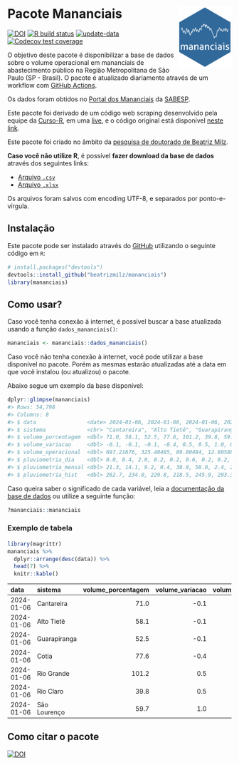 
<!-- README.md is generated from README.Rmd. Please edit that file -->

# Pacote Mananciais <img src="man/figures/hexlogo.png" align="right" width = "120px"/>

<!-- badges: start -->

[![DOI](https://zenodo.org/badge/DOI/10.5281/zenodo.4733056.svg)](https://doi.org/10.5281/zenodo.4733056)
[![R build
status](https://github.com/beatrizmilz/mananciais/workflows/R-CMD-check/badge.svg)](https://github.com/beatrizmilz/mananciais/actions)
[![update-data](https://github.com/beatrizmilz/mananciais/actions/workflows/2-update_data.yaml/badge.svg)](https://github.com/beatrizmilz/mananciais/actions/workflows/2-update_data.yaml)
[![Codecov test
coverage](https://codecov.io/gh/beatrizmilz/mananciais/branch/master/graph/badge.svg)](https://codecov.io/gh/beatrizmilz/mananciais?branch=master)
<!-- badges: end -->

O objetivo deste pacote é disponibilizar a base de dados sobre o volume
operacional em mananciais de abastecimento público na Região
Metropolitana de São Paulo (SP - Brasil). O pacote é atualizado
diariamente através de um workflow com [GitHub
Actions](https://github.com/beatrizmilz/mananciais/actions).

Os dados foram obtidos no [Portal dos
Mananciais](http://mananciais.sabesp.com.br/Situacao) da
[SABESP](http://site.sabesp.com.br/site/Default.aspx).

Este pacote foi derivado de um código web scraping desenvolvido pela
equipe da [Curso-R](https://www.curso-r.com/), em uma
[live](https://youtu.be/jvZIxrMmOcQ), e o código original está
disponível [neste
link](https://github.com/curso-r/lives/blob/master/drafts/20200730_scraper_sabesp.R).

Este pacote foi criado no âmbito da [pesquisa de doutorado de Beatriz
Milz](https://beatrizmilz.github.io/tese/).

**Caso você não utilize R**, é possível **fazer download da base de
dados** através dos seguintes links:

- [Arquivo
  `.csv`](https://github.com/beatrizmilz/mananciais/raw/master/inst/extdata/mananciais.csv)
- [Arquivo
  `.xlsx`](https://github.com/beatrizmilz/mananciais/blob/master/inst/extdata/mananciais.xlsx?raw=true)

Os arquivos foram salvos com encoding UTF-8, e separados por
ponto-e-vírgula.

## Instalação

Este pacote pode ser instalado através do [GitHub](https://github.com/)
utilizando o seguinte código em `R`:

``` r
# install.packages("devtools")
devtools::install_github("beatrizmilz/mananciais")
library(mananciais)
```

## Como usar?

Caso você tenha conexão à internet, é possível buscar a base atualizada
usando a função `dados_mananciais()`:

``` r
mananciais <- mananciais::dados_mananciais() 
```

Caso você não tenha conexão à internet, você pode utilizar a base
disponível no pacote. Porém as mesmas estarão atualizadas até a data em
que você instalou (ou atualizou) o pacote.

Abaixo segue um exemplo da base disponível:

``` r
dplyr::glimpse(mananciais)
#> Rows: 54,798
#> Columns: 8
#> $ data                <date> 2024-01-06, 2024-01-06, 2024-01-06, 2024-01-06, 2…
#> $ sistema             <chr> "Cantareira", "Alto Tietê", "Guarapiranga", "Cotia…
#> $ volume_porcentagem  <dbl> 71.0, 58.1, 52.5, 77.6, 101.2, 39.8, 59.7, 71.1, 5…
#> $ volume_variacao     <dbl> -0.1, -0.1, -0.1, -0.4, 0.5, 0.5, 1.0, 0.0, 0.0, -…
#> $ volume_operacional  <dbl> 697.21676, 325.40485, 89.80484, 12.80588, 113.5227…
#> $ pluviometria_dia    <dbl> 0.0, 0.4, 2.0, 0.2, 0.2, 0.6, 0.2, 0.2, 3.6, 6.4, …
#> $ pluviometria_mensal <dbl> 21.3, 14.1, 9.2, 0.4, 38.8, 58.0, 2.4, 21.3, 13.7,…
#> $ pluviometria_hist   <dbl> 262.7, 234.0, 229.8, 218.5, 245.9, 293.3, 273.2, 2…
```

Caso queira saber o significado de cada variável, leia a [documentação
da base de
dados](https://beatrizmilz.github.io/mananciais/reference/mananciais.html)
ou utilize a seguinte função:

``` r
?mananciais::mananciais
```

### Exemplo de tabela

``` r
library(magrittr)
mananciais %>% 
  dplyr::arrange(desc(data)) %>% 
  head(7) %>%
  knitr::kable()
```

| data       | sistema      | volume_porcentagem | volume_variacao | volume_operacional | pluviometria_dia | pluviometria_mensal | pluviometria_hist |
|:-----------|:-------------|-------------------:|----------------:|-------------------:|-----------------:|--------------------:|------------------:|
| 2024-01-06 | Cantareira   |               71.0 |            -0.1 |          697.21676 |              0.0 |                21.3 |             262.7 |
| 2024-01-06 | Alto Tietê   |               58.1 |            -0.1 |          325.40485 |              0.4 |                14.1 |             234.0 |
| 2024-01-06 | Guarapiranga |               52.5 |            -0.1 |           89.80484 |              2.0 |                 9.2 |             229.8 |
| 2024-01-06 | Cotia        |               77.6 |            -0.4 |           12.80588 |              0.2 |                 0.4 |             218.5 |
| 2024-01-06 | Rio Grande   |              101.2 |             0.5 |          113.52278 |              0.2 |                38.8 |             245.9 |
| 2024-01-06 | Rio Claro    |               39.8 |             0.5 |            5.43457 |              0.6 |                58.0 |             293.3 |
| 2024-01-06 | São Lourenço |               59.7 |             1.0 |           52.98915 |              0.2 |                 2.4 |             273.2 |

## Como citar o pacote

[![DOI](https://zenodo.org/badge/DOI/10.5281/zenodo.4733056.svg)](https://doi.org/10.5281/zenodo.4733056)
